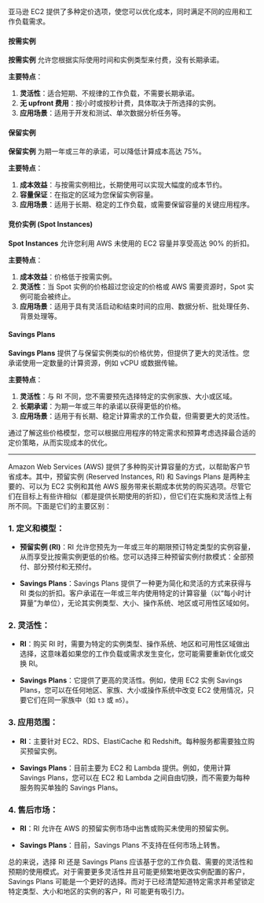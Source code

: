 
亚马逊 EC2 提供了多种定价选项，使您可以优化成本，同时满足不同的应用和工作负载需求。

#### 按需实例

**按需实例** 允许您根据实际使用时间和实例类型来付费，没有长期承诺。

**主要特点**：
1. **灵活性**：适合短期、不规律的工作负载，不需要长期承诺。
2. **无 upfront 费用**：按小时或按秒计费，具体取决于所选择的实例。
3. **应用场景**：适用于开发和测试、单次数据分析任务等。

#### 保留实例

**保留实例** 为期一年或三年的承诺，可以降低计算成本高达 75%。

**主要特点**：
1. **成本效益**：与按需实例相比，长期使用可以实现大幅度的成本节约。
2. **容量保证**：在指定的区域为您保留实例容量。
3. **应用场景**：适用于长期、稳定的工作负载，或需要保留容量的关键应用程序。

#### 竞价实例 (Spot Instances)

**Spot Instances** 允许您利用 AWS 未使用的 EC2 容量并享受高达 90% 的折扣。

**主要特点**：
1. **成本效益**：价格低于按需实例。
2. **灵活性**：当 Spot 实例的价格超过您设定的价格或 AWS 需要资源时，Spot 实例可能会被终止。
3. **应用场景**：适用于具有灵活启动和结束时间的应用、数据分析、批处理任务、背景处理等。

#### Savings Plans

**Savings Plans** 提供了与保留实例类似的价格优势，但提供了更大的灵活性。您承诺使用一定数量的计算资源，例如 vCPU 或数据传输。

**主要特点**：
1. **灵活性**：与 RI 不同，您不需要预先选择特定的实例家族、大小或区域。
2. **长期承诺**：为期一年或三年的承诺以获得更低的价格。
3. **应用场景**：适用于有长期、稳定计算需求的工作负载，但需要更大的灵活性。

通过了解这些价格模型，您可以根据应用程序的特定需求和预算考虑选择最合适的定价策略，从而实现成本的优化。

---
Amazon Web Services (AWS) 提供了多种购买计算容量的方式，以帮助客户节省成本。其中，预留实例 (Reserved Instances, RI) 和 Savings Plans 是两种主要的、可以为 EC2 实例和其他 AWS 服务带来长期成本优势的购买选项。尽管它们在目标上有些许相似（都是提供长期使用的折扣），但它们在实施和灵活性上有所不同。下面是它们的主要区别：

### 1. **定义和模型**：

- **预留实例 (RI)**：RI 允许您预先为一年或三年的期限预订特定类型的实例容量，从而享受比按需实例更低的价格。您可以选择三种预留实例付款模式：全部预付、部分预付和无预付。

- **Savings Plans**：Savings Plans 提供了一种更为简化和灵活的方式来获得与 RI 类似的折扣。客户承诺在一年或三年内使用特定的计算容量（以“每小时计算量”为单位），无论其实例类型、大小、操作系统、地区或可用性区域如何。

### 2. **灵活性**：

- **RI**：购买 RI 时，需要为特定的实例类型、操作系统、地区和可用性区域做出选择，这意味着如果您的工作负载或需求发生变化，您可能需要重新优化或交换 RI。

- **Savings Plans**：它提供了更高的灵活性。例如，使用 EC2 实例 Savings Plans，您可以在任何地区、家族、大小或操作系统中改变 EC2 使用情况，只要它们在同一家族中（如 `t3` 或 `m5`）。

### 3. **应用范围**：

- **RI**：主要针对 EC2、RDS、ElastiCache 和 Redshift。每种服务都需要独立购买预留实例。

- **Savings Plans**：目前主要为 EC2 和 Lambda 提供。例如，使用计算 Savings Plans，您可以在 EC2 和 Lambda 之间自由切换，而不需要为每种服务购买单独的 Savings Plans。

### 4. **售后市场**：

- **RI**：RI 允许在 AWS 的预留实例市场中出售或购买未使用的预留实例。

- **Savings Plans**：目前，Savings Plans 不支持在任何市场上转售。

总的来说，选择 RI 还是 Savings Plans 应该基于您的工作负载、需要的灵活性和预期的使用模式。对于需要更多灵活性并且可能更频繁地更改实例配置的客户，Savings Plans 可能是一个更好的选择。而对于已经清楚知道特定需求并希望锁定特定类型、大小和地区的实例的客户，RI 可能更有吸引力。
